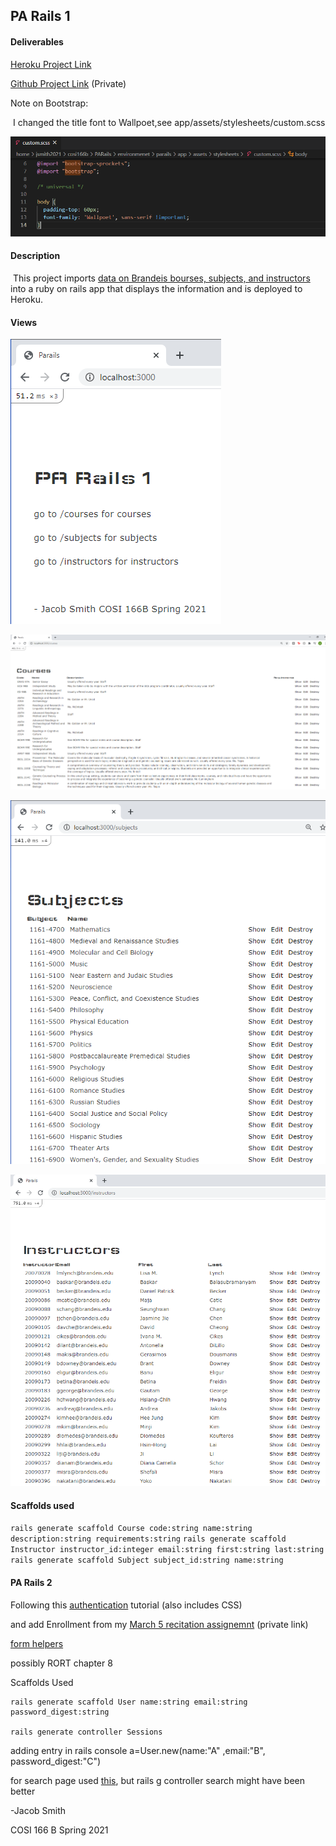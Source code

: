 ## PA Rails 1

#### Deliverables

[Heroku Project Link](https://desolate-falls-68235.herokuapp.com/)

[Github Project Link](https://github.com/jsmith2021Brandeis/PARails1) (Private)

Note on Bootstrap:

​	I changed the title font to Wallpoet,see app/assets/stylesheets/custom.scss

![Home](images/custom.PNG)



#### Description

​	This project imports [data on Brandeis bourses, subjects, and instructors](http://registrar-prod-rhel6.unet.brandeis.edu/export/readme.html) into a ruby on rails app that displays the information and is deployed to Heroku.

#### Views

![courses](images/home.PNG)

![courses](images/courses.PNG)

![subjects](images/subjects.PNG)

![instructors](images/instructors.PNG)

#### Scaffolds used

`rails generate scaffold Course code:string name:string description:string requirements:string`
`rails generate scaffold Instructor instructor_id:integer email:string first:string last:string`
`rails generate scaffold Subject subject_id:string name:string`





#### PA Rails 2

Following this [authentication](https://hackernoon.com/building-a-simple-session-based-authentication-using-ruby-on-rails-9tah3y4j) tutorial (also includes CSS)

and add Enrollment from my [March 5 recitation assignemnt](https://github.com/jsmith2021Brandeis/Many-To-Many-March-5) (private link)

[form helpers](https://guides.rubyonrails.org/form_helpers.html)

possibly RORT chapter 8

Scaffolds Used

```
rails generate scaffold User name:string email:string password_digest:string

rails generate controller Sessions
```

adding entry in rails console  a=User.new(name:"A" ,email:"B", password_digest:"C") 

for search page used [this](https://stackoverflow.com/questions/5911794/adding-a-new-page-in-ruby-on-rails), but rails g controller search might have been better

-Jacob Smith 

COSI 166 B Spring 2021